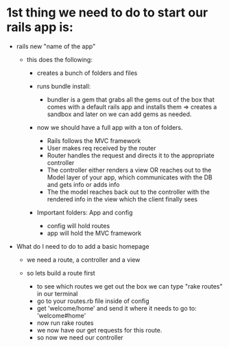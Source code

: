 # 1st thing we need to do to start our rails app is:
- rails new "name of the app"
  - this does the following:
      - creates a bunch of folders and files
      - runs bundle install:
          - bundler is a gem that grabs all the gems out of the box that comes with a default rails app and installs them => creates a sandbox and later on we can add gems as needed.
      - now we should have a full app with a ton of folders.
        - Rails follows the MVC framework
        - User makes req received by the router
        - Router handles the request and directs it to the appropriate controller
        - The controller either renders a view OR reaches out to the Model layer of your app, which communicates with the DB and gets info or adds info
        - The the model reaches back out to the controller with the rendered info in the view which the client finally sees

      - Important folders: App and config
        - config will hold routes
        - app will hold the MVC framework

- What do I need to do to add a basic homepage
    - we need a route, a controller and a view

    - so lets build a route first
      - to see which routes we get out the box we can type "rake routes" in our terminal
      - go to your routes.rb file inside of config
      - get 'welcome/home' and send it where it needs to go to: 'welcome#home'
      - now run rake routes
      - we now have our get requests for this route.
      - so now we need our controller
